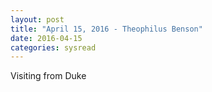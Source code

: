 ```yaml
---
layout: post
title: "April 15, 2016 - Theophilus Benson"
date: 2016-04-15
categories: sysread
---
```


Visiting from Duke

